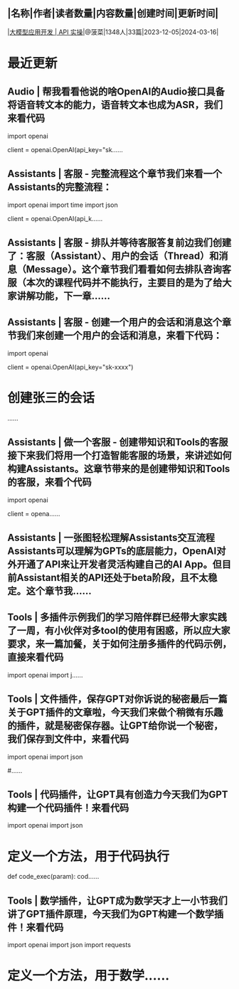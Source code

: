 |名称|作者|读者数量|内容数量|创建时间|更新时间|
---
|[大模型应用开发 | API 实操](https://xiaobot.net/p/llm-app-dev-api?refer=0b133df9-27dc-423b-8101-639049001c13)|@菠菜|1348人|33篇|2023-12-05|2024-03-16|

# 最近更新
## Audio | 帮我看看他说的啥OpenAI的Audio接口具备将语音转文本的能力，语音转文本也成为ASR，我们来看代码
import openai

client = openai.OpenAI(api_key="sk......
## Assistants | 客服 - 完整流程这个章节我们来看一个Assistants的完整流程：
import openai
import time
import json

client = openai.OpenAI(api_k......
## Assistants | 客服 - 排队并等待客服答复前边我们创建了：客服（Assistant）、用户的会话（Thread）和消息（Message）。这个章节我们看看如何去排队咨询客服（本次的课程代码并不能执行，主要目的是为了给大家讲解功能，下一章......
## Assistants | 客服 - 创建一个用户的会话和消息这个章节我们来创建一个用户的会话和消息，来看下代码：
import openai

client = openai.OpenAI(api_key="sk-xxxx")
# 创建张三的会话
......
## Assistants | 做一个客服 - 创建带知识和Tools的客服接下来我们将用一个打造智能客服的场景，来讲述如何构建Assistants。这章节带来的是创建带知识和Tools的客服，来看个代码
import openai

client = opena......
## Assistants | 一张图轻松理解Assistants交互流程Assistants可以理解为GPTs的底层能力，OpenAI对外开通了API来让开发者灵活构建自己的AI App。但目前Assistant相关的API还处于beta阶段，且不太稳定。这个章节我......
## Tools | 多插件示例我们的学习陪伴群已经带大家实践了一周，有小伙伴对多tool的使用有困惑，所以应大家要求，来一篇加餐，关于如何注册多插件的代码示例，直接来看代码
import openai
import j......
## Tools | 文件插件，保存GPT对你诉说的秘密最后一篇关于GPT插件的文章啦，今天我们来做个稍微有乐趣的插件，就是秘密保存器。让GPT给你说一个秘密，我们保存到文件中，来看代码
import openai
import json

#......
## Tools | 代码插件，让GPT具有创造力今天我们为GPT构建一个代码插件！来看代码
import openai
import json

# 定义一个方法，用于代码执行
def code_exec(param):
    cod......
## Tools | 数学插件，让GPT成为数学天才上一小节我们讲了GPT插件原理，今天我们为GPT构建一个数学插件！来看代码
import openai
import json
import requests

# 定义一个方法，用于数学......

